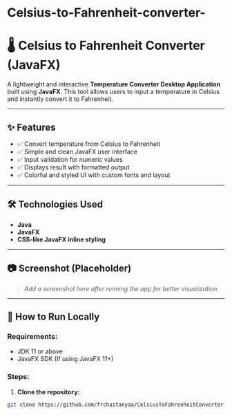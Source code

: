 # Celsius-to-Fahrenheit-converter-
# 🌡️ Celsius to Fahrenheit Converter (JavaFX)

A lightweight and interactive **Temperature Converter Desktop Application** built using **JavaFX**. This tool allows users to input a temperature in Celsius and instantly convert it to Fahrenheit.

---

## ✨ Features

- ✅ Convert temperature from Celsius to Fahrenheit
- ✅ Simple and clean JavaFX user interface
- ✅ Input validation for numeric values
- ✅ Displays result with formatted output
- ✅ Colorful and styled UI with custom fonts and layout

---

## 🛠️ Technologies Used

- **Java**
- **JavaFX**
- **CSS-like JavaFX inline styling**

---

## 📷 Screenshot (Placeholder)

> _Add a screenshot here after running the app for better visualization._

---

## 🏃 How to Run Locally

### Requirements:

- JDK 11 or above
- JavaFX SDK (If using JavaFX 11+)

### Steps:

1. **Clone the repository:**

```bash
git clone https://github.com/frchaitanyaa/CelsiusToFahrenheitConverter.git
